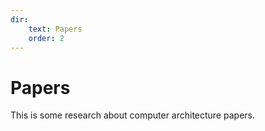 ```yaml
---
dir:
    text: Papers
    order: 2
---
```


# Papers

This is some research about computer architecture papers.